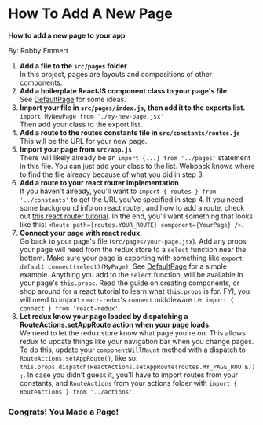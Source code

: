 # How To Add A New Page
**How to add a new page to your app**  

By: Robby Emmert

1. **Add a file to the `src/pages` folder**  
 In this project, pages are layouts and compositions of other components.  
2. **Add a boilerplate ReactJS component class to your page's file**  
 See [DefaultPage](../../src/pages/default-page.jsx) for some ideas.
3. **Import your file in `src/pages/index.js`, then add it to the exports list.**  
 `import MyNewPage from './my-new-page.jsx'`  
Then add your class to the export list.
4. **Add a route to the routes constants file in `src/constants/routes.js`**  
 This will be the URL for your new page.
5. **Import your page from `src/app.js`**  
 There will likely already be an `import {...} from '../pages'` statement in this file.  You can just add your class to the list.  Webpack knows where to find the file already because of what you did in step 3.
6. **Add a route to your react router implementation**  
 If you haven't already, you'll want to `import { routes } from '../constants'` to get the URL you've specified in step 4.  If you need some background info on react router, and how to add a route, check out [this react router tutorial](https://github.com/reactjs/react-router-tutorial).  In the end, you'll want something that looks like this: `<Route path={routes.YOUR_ROUTE} component={YourPage} />`.
7. **Connect your page with react redux.**  
 Go back to your page's file (`src/pages/your-page.jsx`).  Add any props your page will need from the redux store to a `select` function near the bottom.  Make sure your page is exporting with something like `export default connect(select)(MyPage)`.  See [DefaultPage](../../src/pages/default-page.jsx) for a simple example.  Anything you add to the `select` function, will be available in your page's `this.props`.  Read the guide on creating components, or shop around for a react tutorial to learn what `this.props` is for.  FYI, you will need to import `react-redux`'s `connect` middleware i.e. `import { connect } from 'react-redux'`.
8. **Let redux know your page loaded by dispatching a RouteActions.setAppRoute action when your page loads.**  
 We need to let the redux store know what page you're on.  This allows redux to update things like your navigation bar when you change pages.  To do this, update your `componentWillMount` method with a dispatch to `RouteActions.setAppRoute()`, like so: `this.props.dispatch(ReactActions.setAppRoute(routes.MY_PAGE_ROUTE));`.  In case you didn't guess it, you'll have to import routes from your constants, and `RouteActions` from your actions folder with `import { RouteActions } from '../actions'`.

### Congrats! You Made a Page!
